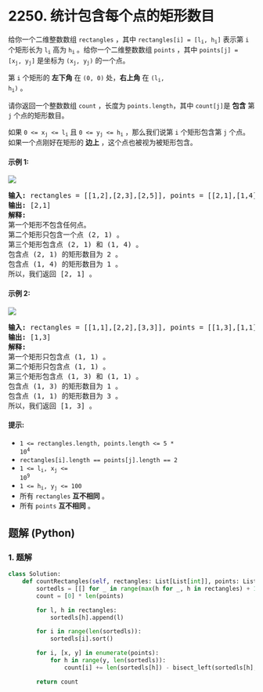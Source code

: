 # 2250. 统计包含每个点的矩形数目
给你一个二维整数数组 `rectangles` ，其中 <code>rectangles[i] = [l<sub>i</sub>, h<sub>i</sub>]</code> 表示第 `i` 个矩形长为 <code>l<sub>i</sub></code> 高为 <code>h<sub>i</sub></code> 。给你一个二维整数数组 `points` ，其中 <code>points[j] = [x<sub>j</sub>, y<sub>j</sub>]</code> 是坐标为 <code>(x<sub>j</sub>, y<sub>j</sub>)</code> 的一个点。

第 `i` 个矩形的 **左下角** 在 `(0, 0)` 处，**右上角** 在 <code>(l<sub>i</sub>, h<sub>i</sub>)</code> 。

请你返回一个整数数组 `count` ，长度为 `points.length`，其中 `count[j]`是 **包含** 第 `j` 个点的矩形数目。

如果 <code>0 <= x<sub>j</sub> <= l<sub>i</sub></code> 且 <code>0 <= y<sub>j</sub> <= h<sub>i</sub></code> ，那么我们说第 `i` 个矩形包含第 `j` 个点。如果一个点刚好在矩形的 **边上** ，这个点也被视为被矩形包含。

#### 示例 1:
![](https://assets.leetcode.com/uploads/2022/03/02/example1.png)
<pre>
<strong>输入:</strong> rectangles = [[1,2],[2,3],[2,5]], points = [[2,1],[1,4]]
<strong>输出:</strong> [2,1]
<strong>解释:</strong>
第一个矩形不包含任何点。
第二个矩形只包含一个点 (2, 1) 。
第三个矩形包含点 (2, 1) 和 (1, 4) 。
包含点 (2, 1) 的矩形数目为 2 。
包含点 (1, 4) 的矩形数目为 1 。
所以，我们返回 [2, 1] 。
</pre>

#### 示例 2:
![](https://assets.leetcode.com/uploads/2022/03/02/example2.png)
<pre>
<strong>输入:</strong> rectangles = [[1,1],[2,2],[3,3]], points = [[1,3],[1,1]]
<strong>输出:</strong> [1,3]
<strong>解释:</strong>
第一个矩形只包含点 (1, 1) 。
第二个矩形只包含点 (1, 1) 。
第三个矩形包含点 (1, 3) 和 (1, 1) 。
包含点 (1, 3) 的矩形数目为 1 。
包含点 (1, 1) 的矩形数目为 3 。
所以，我们返回 [1, 3] 。
</pre>

#### 提示:
* <code>1 <= rectangles.length, points.length <= 5 * 10<sup>4</sup></code>
* `rectangles[i].length == points[j].length == 2`
* <code>1 <= l<sub>i</sub>, x<sub>j</sub> <= 10<sup>9</sup></code>
* <code>1 <= h<sub>i</sub>, y<sub>j</sub> <= 100</code>
* 所有 `rectangles` **互不相同** 。
* 所有 `points` **互不相同** 。

## 题解 (Python)

### 1. 题解
```Python
class Solution:
    def countRectangles(self, rectangles: List[List[int]], points: List[List[int]]) -> List[int]:
        sortedls = [[] for _ in range(max(h for _, h in rectangles) + 1)]
        count = [0] * len(points)

        for l, h in rectangles:
            sortedls[h].append(l)

        for i in range(len(sortedls)):
            sortedls[i].sort()

        for i, [x, y] in enumerate(points):
            for h in range(y, len(sortedls)):
                count[i] += len(sortedls[h]) - bisect_left(sortedls[h], x)

        return count
```
